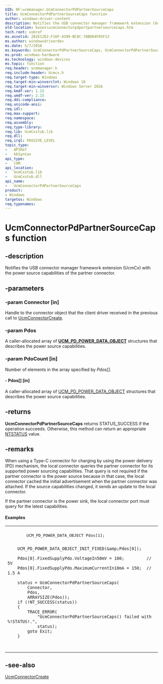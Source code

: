 ```yaml
---
UID: NF:ucmmanager.UcmConnectorPdPartnerSourceCaps
title: UcmConnectorPdPartnerSourceCaps function
author: windows-driver-content
description: Notifies the USB connector manager framework extension (UcmCx) with the power source capabilities of the partner connector.
old-location: buses\ucmconnectorpdportpartnersourcecaps.htm
tech.root: usbref
ms.assetid: 282E12E2-F16F-4399-BC8C-78BD64F05F13
ms.author: windowsdriverdev
ms.date: 5/7/2018
ms.keywords: UcmConnectorPdPartnerSourceCaps, UcmConnectorPdPartnerSourceCaps method [Buses], buses.ucmconnectorpdportpartnersourcecaps, ucmmanager/UcmConnectorPdPartnerSourceCaps
ms.prod: windows-hardware
ms.technology: windows-devices
ms.topic: function
req.header: ucmmanager.h
req.include-header: Ucmcx.h
req.target-type: Windows
req.target-min-winverclnt: Windows 10
req.target-min-winversvr: Windows Server 2016
req.kmdf-ver: 1.15
req.umdf-ver: 2.15
req.ddi-compliance: 
req.unicode-ansi: 
req.idl: 
req.max-support: 
req.namespace: 
req.assembly: 
req.type-library: 
req.lib: UcmCxstub.lib
req.dll: 
req.irql: PASSIVE_LEVEL
topic_type:
-	APIRef
-	kbSyntax
api_type:
-	COM
api_location:
-	UcmCxstub.lib
-	UcmCxstub.dll
api_name:
-	UcmConnectorPdPartnerSourceCaps
product:
- Windows
targetos: Windows
req.typenames: 
---
```


# UcmConnectorPdPartnerSourceCaps function


## -description


Notifies the USB connector manager framework extension (UcmCx) with the power source capabilities of the partner connector.


## -parameters




### -param Connector [in]

Handle to the connector object that the client driver received in the previous call to <a href="https://msdn.microsoft.com/library/windows/hardware/mt187909">UcmConnectorCreate</a>.


### -param Pdos

<p>A caller-allocated array of <a href="https://msdn.microsoft.com/library/Mt187935(v=VS.85).aspx"><b>UCM_PD_POWER_DATA_OBJECT</b></a> structures that describes the power source capabilities.</p>


### -param PdoCount [in]

Number of elements in the array specified by   <i>Pdos[]</i>.


#### - Pdos[] [in]

A caller-allocated array of <a href="https://msdn.microsoft.com/library/windows/hardware/mt187935">UCM_PD_POWER_DATA_OBJECT</a> structures that describes the power source capabilities.


## -returns



<b>UcmConnectorPdPartnerSourceCaps</b> returns STATUS_SUCCESS if the operation succeeds. Otherwise, this method can return an appropriate <a href="https://msdn.microsoft.com/7792201b-63bb-4db5-803d-2af02893d505">NTSTATUS</a> value. 




## -remarks



When using a Type-C connector for charging by using the power delivery (PD) mechanism, the local connector queries the partner connector for its supported power sourcing capabilities. That query is not required if the partner connector is the power source because in that case, the local connector cached the initial advertisement when the partner connector was attached. 	If the source capabilities changed, it sends an update to the local connector. 

If the partner connector is the power sink, the local connector port must query for the latest capabilities.



#### Examples

<div class="code"><span codelanguage=""><table>
<tr>
<th></th>
</tr>
<tr>
<td>
<pre>        UCM_PD_POWER_DATA_OBJECT Pdos[1];

        UCM_PD_POWER_DATA_OBJECT_INIT_FIXED(&amp;Pdos[0]);

        Pdos[0].FixedSupplyPdo.VoltageIn50mV = 100;         // 5V
        Pdos[0].FixedSupplyPdo.MaximumCurrentIn10mA = 150;  // 1.5 A

        status = UcmConnectorPdPartnerSourceCaps(
            Connector,
            Pdos,
            ARRAYSIZE(Pdos));
        if (!NT_SUCCESS(status))
        {
            TRACE_ERROR(
                "UcmConnectorPdPartnerSourceCaps() failed with %!STATUS!.",
                status);
            goto Exit;
        }
</pre>
</td>
</tr>
</table></span></div>



## -see-also




<a href="https://msdn.microsoft.com/library/windows/hardware/mt187909">UcmConnectorCreate</a>
 

 

